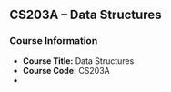  ## CS203A – Data Structures  
 ### Course Information  
 - **Course Title:** Data Structures
 - **Course Code:** CS203A
 - 

